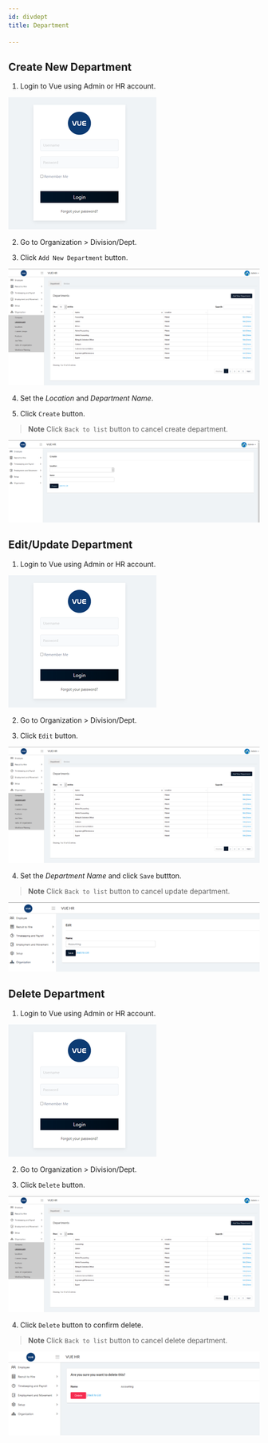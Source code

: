 ```yaml
---
id: divdept
title: Department

---
```


## Create New Department 

1. Login to Vue using Admin or HR account. 

![alt-text](assets/Picture2.png)

2. Go to Organization > Division/Dept.

3. Click `Add New Department` button.

![alt-text](assets/divdept/1.png)  

4. Set the _Location_ and _Department Name_.

5. Click `Create` button.
> **Note** Click `Back to list` button to cancel create department.

![alt-text](assets/divdept/2.png)  

## Edit/Update Department

1. Login to Vue using Admin or HR account. 

![alt-text](assets/Picture2.png)

2. Go to Organization > Division/Dept.

3. Click `Edit` button.

![alt-text](assets/divdept/1.png)  

4. Set the _Department Name_ and click `Save` buttton.
> **Note** Click `Back to list` button to cancel update department.

![alt-text](assets/divdept/3.png)  


## Delete Department

1. Login to Vue using Admin or HR account. 

![alt-text](assets/Picture2.png)

2. Go to Organization > Division/Dept.

3. Click `Delete` button.

![alt-text](assets/divdept/1.png) 

4. Click `Delete` button to confirm delete.

> **Note** Click `Back to list` button to cancel delete department.

![alt-text](assets/divdept/4.png) 